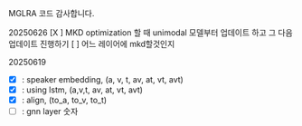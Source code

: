 MGLRA 코드 감사합니다.

20250626
[X ] MKD optimization 할 때 unimodal 모델부터 업데이트 하고 그 다음 업데이트 진행하기
[ ] 어느 레이어에 mkd할것인지



20250619

- [x] : speaker embedding, (a, v, t, av, at, vt, avt)
- [x] : using lstm, (a,v,t, av, at, vt, avt)
- [x] : align, (to_a, to_v, to_t)
- [ ] : gnn layer 숫자
